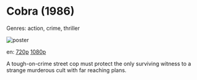 # Cobra (1986)

Genres: action, crime, thriller

![poster](http://image.tmdb.org/t/p/w500/jnbvydGrfPeSlYnIQ2XI3z3IDmh.jpg)

en:
  [720p](magnet:?xt=urn:btih:572F4109356A9B2EF352A94935FF8899AE86635D&tr=udp://glotorrents.pw:6969/announce&tr=udp://tracker.opentrackr.org:1337/announce&tr=udp://torrent.gresille.org:80/announce&tr=udp://tracker.openbittorrent.com:80&tr=udp://tracker.coppersurfer.tk:6969&tr=udp://tracker.leechers-paradise.org:6969&tr=udp://p4p.arenabg.ch:1337&tr=udp://tracker.internetwarriors.net:1337)
  [1080p](magnet:?xt=urn:btih:E50D8B3785741D1FFF9A90FA26E38F181BF896A6&tr=udp://glotorrents.pw:6969/announce&tr=udp://tracker.opentrackr.org:1337/announce&tr=udp://torrent.gresille.org:80/announce&tr=udp://tracker.openbittorrent.com:80&tr=udp://tracker.coppersurfer.tk:6969&tr=udp://tracker.leechers-paradise.org:6969&tr=udp://p4p.arenabg.ch:1337&tr=udp://tracker.internetwarriors.net:1337)
  


A tough-on-crime street cop must protect the only surviving witness to a strange murderous cult with far reaching plans.
